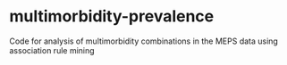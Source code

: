 # multimorbidity-prevalence
Code for analysis of multimorbidity combinations in the MEPS data using association rule mining
